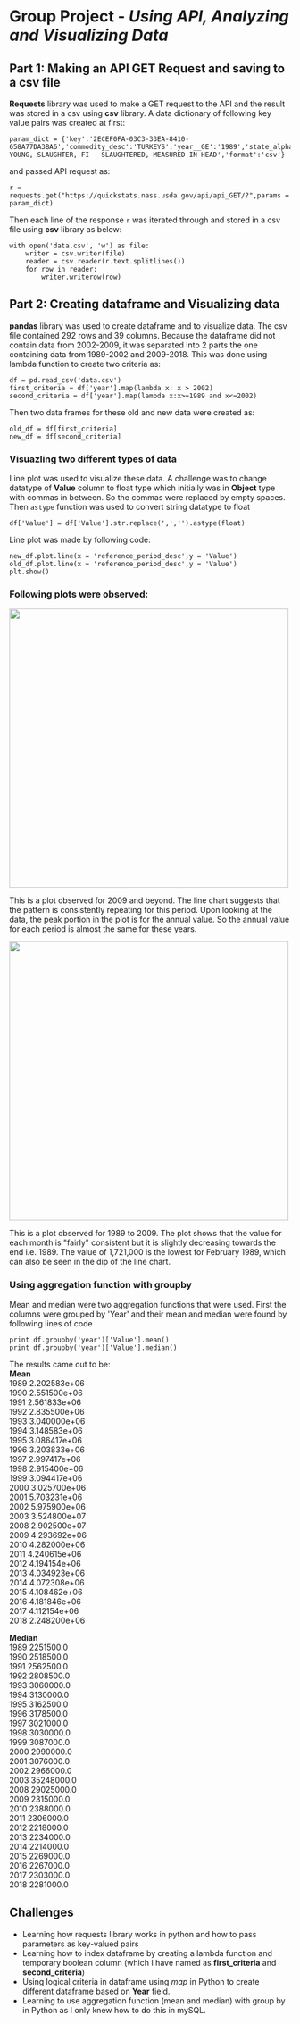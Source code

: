 # Group Project  - *Using API, Analyzing and Visualizing Data*


## Part 1: Making an API GET Request and saving to a csv file

**Requests** library was used to make a GET request to the API and the result was stored in a csv using **csv** library. A data dictionary of following key value pairs was created at first:
```
param_dict = {'key':'2ECEF0FA-03C3-33EA-8410-658A77DA3BA6','commodity_desc':'TURKEYS','year__GE':'1989','state_alpha':'VA','short_desc':'TURKEYS, YOUNG, SLAUGHTER, FI - SLAUGHTERED, MEASURED IN HEAD','format':'csv'}
```
and passed API request as:
```
r = requests.get("https://quickstats.nass.usda.gov/api/api_GET/?",params = param_dict)

```
Then each line of the response ```r``` was iterated through and stored in a csv file using **csv** library as below:
```
with open('data.csv', 'w') as file:
    writer = csv.writer(file)
    reader = csv.reader(r.text.splitlines())
    for row in reader:
        writer.writerow(row)
```
## Part 2: Creating dataframe and  Visualizing data

**pandas** library was used to create dataframe and to visualize data. The csv file contained 292 rows and 39 columns. Because the dataframe did not contain data from 2002-2009, it was separated into 2 parts the one containing data from 1989-2002 and 2009-2018. This was done using lambda function to create two criteria as:
```
df = pd.read_csv('data.csv')
first_criteria = df['year'].map(lambda x: x > 2002)
second_criteria = df['year'].map(lambda x:x>=1989 and x<=2002)
```
Then two data frames for these old and new data were created as:
```
old_df = df[first_criteria]
new_df = df[second_criteria]
```
### Visuazling two different types of data

Line plot was used to visualize these data. A challenge was to change datatype of **Value** column to float type which initially was in **Object** type with commas in between. So the commas were replaced by empty spaces. Then ```astype``` function was used to convert string datatype to float
```
df['Value'] = df['Value'].str.replace(',','').astype(float)

```
Line plot was made by following code:
```
new_df.plot.line(x = 'reference_period_desc',y = 'Value')
old_df.plot.line(x = 'reference_period_desc',y = 'Value')
plt.show()
```
### Following plots were observed:
<img src = 'https://i.imgur.com/2Bf0N8R.png' width = "500" height = "500">

This is a plot observed for 2009 and beyond. The line chart suggests that the pattern is consistently repeating for this period. Upon looking at the data, the peak portion in the plot is for the annual value. So the annual value for each period is almost the same for these years.    

<img src = 'https://i.imgur.com/LMXT5HN.png' width = "500" height = "500">

This is a plot observed for 1989 to 2009. The plot shows that the value for each month is "fairly" consistent but it is slightly decreasing towards the end i.e. 1989. 
The value of 1,721,000 is the lowest for February 1989, which can also be seen in the dip of the line chart. 

### Using aggregation function with groupby

Mean and median were two aggregation functions that were used. First the columns were grouped by 'Year' and their mean and median were found by following lines of code
```
print df.groupby('year')['Value'].mean()
print df.groupby('year')['Value'].median()
```
The results came out to be:<br>
**Mean**<br>
1989    2.202583e+06<br>
1990    2.551500e+06<br>
1991    2.561833e+06<br>
1992    2.835500e+06<br>
1993    3.040000e+06<br>
1994    3.148583e+06<br>
1995    3.086417e+06<br>
1996    3.203833e+06<br>
1997    2.997417e+06<br>
1998    2.915400e+06<br>
1999    3.094417e+06<br>
2000    3.025700e+06<br>
2001    5.703231e+06<br>
2002    5.975900e+06<br>
2003    3.524800e+07<br>
2008    2.902500e+07<br>
2009    4.293692e+06<br>
2010    4.282000e+06<br>
2011    4.240615e+06<br>
2012    4.194154e+06<br>
2013    4.034923e+06<br>
2014    4.072308e+06<br>
2015    4.108462e+06<br>
2016    4.181846e+06<br>
2017    4.112154e+06<br>
2018    2.248200e+06<br>

**Median**<br>
1989     2251500.0<br>
1990     2518500.0<br>
1991     2562500.0<br>
1992     2808500.0<br>
1993     3060000.0<br>
1994     3130000.0<br>
1995     3162500.0<br>
1996     3178500.0<br>
1997     3021000.0<br>
1998     3030000.0<br>
1999     3087000.0<br>
2000     2990000.0<br>
2001     3076000.0<br>
2002     2966000.0<br>
2003    35248000.0<br>
2008    29025000.0<br>
2009     2315000.0<br>
2010     2388000.0<br>
2011     2306000.0<br>
2012     2218000.0<br>
2013     2234000.0<br>
2014     2214000.0<br>
2015     2269000.0<br>
2016     2267000.0<br>
2017     2303000.0<br>
2018     2281000.0<br>

## Challenges

* Learning how requests library works in python and how to pass parameters as key-valued pairs
* Learning how to index dataframe by creating a lambda function and temporary boolean column (which I have named as **first_criteria** and **second_criteria**)
* Using logical criteria in dataframe using *map* in Python to create different dataframe based on **Year** field. 
* Learning to use aggregation function (mean and median) with group by in Python as I only knew how to do this in mySQL.
